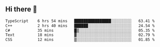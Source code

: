 ## Hi there 👋

 <!--START_SECTION:waka-->

```txt
TypeScript    6 hrs 54 mins   ████████████████░░░░░░░░░   63.41 %
C++           2 hrs 40 mins   ██████░░░░░░░░░░░░░░░░░░░   24.54 %
C#            35 mins         █▒░░░░░░░░░░░░░░░░░░░░░░░   05.35 %
Text          18 mins         ▓░░░░░░░░░░░░░░░░░░░░░░░░   02.79 %
CSS           12 mins         ▒░░░░░░░░░░░░░░░░░░░░░░░░   01.85 %
```

<!--END_SECTION:waka-->

<!--
**ValentinRapp/ValentinRapp** is a ✨ _special_ ✨ repository because its `README.md` (this file) appears on your GitHub profile.

Here are some ideas to get you started:

- 🔭 I’m currently working on ...
- 🌱 I’m currently learning ...
- 👯 I’m looking to collaborate on ...
- 🤔 I’m looking for help with ...
- 💬 Ask me about ...
- 📫 How to reach me: ...
- 😄 Pronouns: ...
- ⚡ Fun fact: ...
-->
